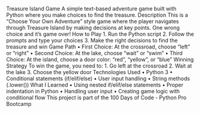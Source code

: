 Treasure Island Game
A simple text-based adventure game built with Python where you make choices to find the treasure.
Description
This is a “Choose Your Own Adventure” style game where the player navigates through Treasure Island by making decisions at key points. One wrong choice and it’s game over!
How to Play
	1.	Run the Python script
	2.	Follow the prompts and type your choices
	3.	Make the right decisions to find the treasure and win
Game Path
	•	First Choice: At the crossroad, choose “left” or “right”
	•	Second Choice: At the lake, choose “wait” or “swim”
	•	Third Choice: At the island, choose a door color: “red”, “yellow”, or “blue”
Winning Strategy
To win the game, you need to:
	1.	Go left at the crossroad
	2.	Wait at the lake
	3.	Choose the yellow door
Technologies Used
	•	Python 3
	•	Conditional statements (if/elif/else)
	•	User input handling
	•	String methods (.lower())
What I Learned
	•	Using nested if/elif/else statements
	•	Proper indentation in Python
	•	Handling user input
	•	Creating game logic with conditional flow
This project is part of the 100 Days of Code - Python Pro Bootcamp
